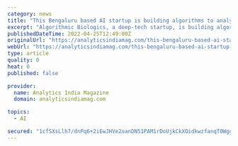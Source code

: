 ```yaml
---
category: news
title: "This Bengaluru based AI startup is building algorithms to analyse biological data like DNA, RNA, and protein"
excerpt: "Algorithmic Biologics, a deep-tech startup, is building algorithms for molecular programming. The company was founded by Dr Manoj Gopalkrishnan, a faculty member at IIT Bombay. Dr Manoj holds a B Tech from IIT,"
publishedDateTime: 2022-04-25T12:49:00Z
originalUrl: "https://analyticsindiamag.com/this-bengaluru-based-ai-startup-is-building-algorithms-to-analyse-biological-data-like-dna-rna-and-protein/"
webUrl: "https://analyticsindiamag.com/this-bengaluru-based-ai-startup-is-building-algorithms-to-analyse-biological-data-like-dna-rna-and-protein/"
type: article
quality: 0
heat: 0
published: false

provider:
  name: Analytics India Magazine
  domain: analyticsindiamag.com

topics:
  - AI

secured: "1cfSXsLlh7/dnPq6+2iEwJHVe2oanDN51PAM1rDoUjkCkXOidkwzfanqT0WggTs9bamTOMxg26EuqHVuhSwH3O06PHvG3lpEj/BZOGcDj9b6gPga1EYlVKgcbAcF8l54PiHow724+o5u0VWRRklLxaQ9gOlxFDo7BomZDMNGrJ5CkkFV0u260104WKq3nY2XBZ65J1TjETd/CLl9DvZRzi0TRjhHEQtEfWDNbWxeoj+GEJ/uQCZpXze/0X7ae/4G8Aw7sdkwkmi1Slu11wAjWyTUqA+60Vlzru6mXl5GBQybtjX88/6pb9TDZEREcaIBTu9OHf00gXDWD+NWsSjMhbPTid72YRo8IHBiB2ft8ss=;lfXPWMYTBbb3ojR8xRdD3w=="
---
```


